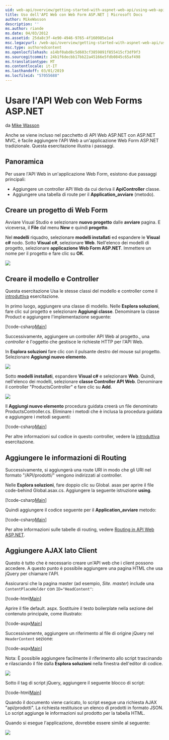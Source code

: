 ```yaml
---
uid: web-api/overview/getting-started-with-aspnet-web-api/using-web-api-with-aspnet-web-forms
title: Uso dell'API Web con Web Form ASP.NET | Microsoft Docs
author: MikeWasson
description: ''
ms.author: riande
ms.date: 04/03/2012
ms.assetid: 25da8c3f-4e90-4946-9765-4f160985e1e4
msc.legacyurl: /web-api/overview/getting-started-with-aspnet-web-api/using-web-api-with-aspnet-web-forms
msc.type: authoredcontent
ms.openlocfilehash: a14bf0abd8c5d603cf3859891f855415cf3df9f3
ms.sourcegitcommit: 24b1f6decbb17bb22a45166e5fdb0845c65af498
ms.translationtype: MT
ms.contentlocale: it-IT
ms.lasthandoff: 03/01/2019
ms.locfileid: "57055688"
---
```

<a name="using-web-api-with-aspnet-web-forms"></a>Usare l'API Web con Web Forms ASP.NET
====================
da [Mike Wasson](https://github.com/MikeWasson)

Anche se viene incluso nel pacchetto di API Web ASP.NET con ASP.NET MVC, è facile aggiungere l'API Web a un'applicazione Web Form ASP.NET tradizionale. Questa esercitazione illustra i passaggi.

## <a name="overview"></a>Panoramica

Per usare l'API Web in un'applicazione Web Form, esistono due passaggi principali:

- Aggiungere un controller API Web da cui deriva il **ApiController** classe.
- Aggiungere una tabella di route per il **Application\_avviare** (metodo).

## <a name="create-a-web-forms-project"></a>Creare un progetto di Web Form

Avviare Visual Studio e selezionare **nuovo progetto** dalle **avviare** pagina. E viceversa, il **File** dal menu **New** e quindi **progetto**.

Nel **modelli** riquadro, selezionare **modelli installati** ed espandere le **Visual c#** nodo. Sotto **Visual c#**, selezionare **Web**. Nell'elenco dei modelli di progetto, selezionare **applicazione Web Form ASP.NET**. Immettere un nome per il progetto e fare clic su **OK**.

![](using-web-api-with-aspnet-web-forms/_static/image1.png)

## <a name="create-the-model-and-controller"></a>Creare il modello e Controller

Questa esercitazione Usa le stesse classi del modello e controller come il [introduttiva](tutorial-your-first-web-api.md) esercitazione.

In primo luogo, aggiungere una classe di modello. Nelle **Esplora soluzioni**, fare clic sul progetto e selezionare **Aggiungi classe**. Denominare la classe Product e aggiungere l'implementazione seguente:

[!code-csharp[Main](using-web-api-with-aspnet-web-forms/samples/sample1.cs)]

Successivamente, aggiungere un controller API Web al progetto., una *controller* è l'oggetto che gestisce le richieste HTTP per l'API Web.

In **Esplora soluzioni** fare clic con il pulsante destro del mouse sul progetto. Selezionare **Aggiungi nuovo elemento**.

![](using-web-api-with-aspnet-web-forms/_static/image2.png)

Sotto **modelli installati**, espandere **Visual c#** e selezionare **Web**. Quindi, nell'elenco dei modelli, selezionare **classe Controller API Web**. Denominare il controller "ProductsController" e fare clic su **Add**.

![](using-web-api-with-aspnet-web-forms/_static/image3.png)

Il **Aggiungi nuovo elemento** procedura guidata creerà un file denominato ProductsController.cs. Eliminare i metodi che è inclusa la procedura guidata e aggiungere i metodi seguenti:

[!code-csharp[Main](using-web-api-with-aspnet-web-forms/samples/sample2.cs)]

Per altre informazioni sul codice in questo controller, vedere la [introduttiva](tutorial-your-first-web-api.md) esercitazione.

## <a name="add-routing-information"></a>Aggiungere le informazioni di Routing

Successivamente, si aggiungerà una route URI in modo che gli URI nel formato &quot;/API/prodotti/&quot; vengono indirizzati al controller.

Nelle **Esplora soluzioni**, fare doppio clic su Global. asax per aprire il file code-behind Global.asax.cs. Aggiungere la seguente istruzione **using**.

[!code-csharp[Main](using-web-api-with-aspnet-web-forms/samples/sample3.cs)]

Quindi aggiungere il codice seguente per il **Application\_avviare** metodo:

[!code-csharp[Main](using-web-api-with-aspnet-web-forms/samples/sample4.cs)]

Per altre informazioni sulle tabelle di routing, vedere [Routing in API Web ASP.NET](../web-api-routing-and-actions/routing-in-aspnet-web-api.md).

## <a name="add-client-side-ajax"></a>Aggiungere AJAX lato Client

Questo è tutto che è necessario creare un'API web che i client possono accedere. A questo punto è possibile aggiungere una pagina HTML che usa jQuery per chiamare l'API.

Assicurarsi che la pagina master (ad esempio, *Site. master*) include una `ContentPlaceHolder` con `ID="HeadContent"`:

[!code-html[Main](using-web-api-with-aspnet-web-forms/samples/sample8.html)]

Aprire il file default. aspx. Sostituire il testo boilerplate nella sezione del contenuto principale, come illustrato:

[!code-aspx[Main](using-web-api-with-aspnet-web-forms/samples/sample5.aspx)]

Successivamente, aggiungere un riferimento al file di origine jQuery nel `HeaderContent` sezione:

[!code-aspx[Main](using-web-api-with-aspnet-web-forms/samples/sample6.aspx?highlight=2)]

Nota: È possibile aggiungere facilmente il riferimento allo script trascinando e rilasciando il file dalla **Esplora soluzioni** nella finestra dell'editor di codice.

![](using-web-api-with-aspnet-web-forms/_static/image4.png)

Sotto il tag di script jQuery, aggiungere il seguente blocco di script:

[!code-html[Main](using-web-api-with-aspnet-web-forms/samples/sample7.html)]

Quando il documento viene caricato, lo script esegue una richiesta AJAX &quot;api/prodotti&quot;. La richiesta restituisce un elenco di prodotti in formato JSON. Lo script aggiunge le informazioni sul prodotto per la tabella HTML.

Quando si esegue l'applicazione, dovrebbe essere simile al seguente:

![](using-web-api-with-aspnet-web-forms/_static/image5.png)
